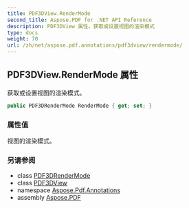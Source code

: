 ```yaml
---
title: PDF3DView.RenderMode
second_title: Aspose.PDF for .NET API Reference
description: PDF3DView 属性。获取或设置视图的渲染模式
type: docs
weight: 70
url: /zh/net/aspose.pdf.annotations/pdf3dview/rendermode/
---
```

## PDF3DView.RenderMode 属性

获取或设置视图的渲染模式。

```csharp
public PDF3DRenderMode RenderMode { get; set; }
```

### 属性值

视图的渲染模式。

### 另请参阅

* class [PDF3DRenderMode](../../pdf3drendermode/)
* class [PDF3DView](../)
* namespace [Aspose.Pdf.Annotations](../../../aspose.pdf.annotations/)
* assembly [Aspose.PDF](../../../)